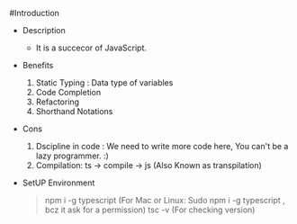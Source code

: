 #Introduction

- Description
   * It is a succecor of JavaScript.

- Benefits
   1. Static Typing : Data type of variables
   2. Code Completion
   3. Refactoring
   4. Shorthand Notations 

- Cons
   1. Dscipline in code : We need to write more code here, You can't be a lazy programmer. :)
   2. Compilation: ts -> compile -> js (Also Known as transpilation)

- SetUP Environment
     > npm i -g typescript (For Mac or  Linux: Sudo npm i -g typescript , bcz it ask for a permission)
     > tsc -v (For checking version)
   